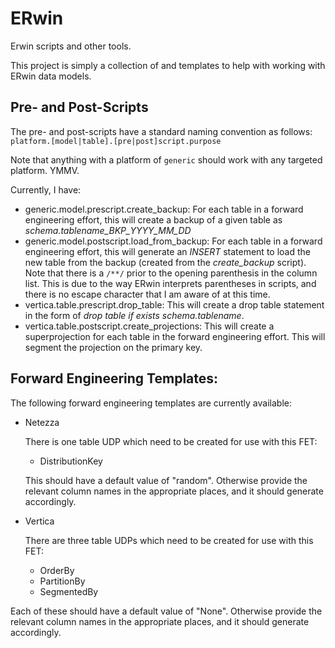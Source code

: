 ERwin
=====

Erwin scripts and other tools.

This project is simply a collection of and templates to help with working with ERwin data models.  

Pre- and Post-Scripts
----------------------
The pre- and post-scripts have a standard naming convention as follows:
  `platform.[model|table].[pre|post]script.purpose`

Note that anything with a platform of `generic` should work with any targeted platform.  YMMV.  

Currently, I have:
 - generic.model.prescript.create_backup:
 	For each table in a forward engineering effort, this will create a backup of a given table as _schema.tablename\_BKP\_YYYY\_MM\_DD_
 - generic.model.postscript.load\_from\_backup:
 	For each table in a forward engineering effort, this will generate an _INSERT_ statement to load the new table from the backup (created from the _create\_backup_ script).  Note that there is a `/**/` prior to the opening parenthesis in the column list.  This is due to the way ERwin interprets parentheses in scripts, and there is no escape character that I am aware of at this time.
 - vertica.table.prescript.drop_table:
    This will create a drop table statement in the form of _drop table if exists schema.tablename_.
 - vertica.table.postscript.create_projections:
    This will create a superprojection for each table in the forward engineering effort.  This will segment the projection on the primary key.

Forward Engineering Templates:
------------------------------
The following forward engineering templates are currently available:
 - Netezza
 
    There is one table UDP which need to be created for use with this FET:
 	 - DistributionKey
 	 
   This should have a default value of "random".  Otherwise provide the relevant column names in the appropriate places, and it should generate accordingly.

 - Vertica
 
	There are three table UDPs which need to be created for use with this FET:
 	 - OrderBy
 	 - PartitionBy
 	 - SegmentedBy
 	 
  Each of these should have a default value of "None".  Otherwise provide the relevant column names in the appropriate places, and it should generate accordingly.

